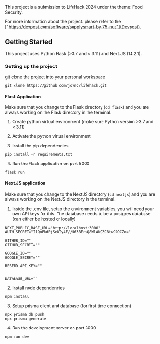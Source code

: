 This project is a submission to LifeHack 2024 under the theme: Food Security.

For more information about the project. please refer to the ["https://devpost.com/software/supplysmart-by-75-nus"](Devpost).

## Getting Started

This project uses Python Flask (>3.7 and < 3.11) and Next.JS (14.2.1).

### Setting up the project

git clone the project into your personal workspace

```
git clone https://github.com/jovnc/lifehack.git
```

#### Flask Application

Make sure that you change to the Flask directory (`cd flask`) and you are always working on the Flask directory in the terminal.

1. Create python virtual environment (make sure Python version >3.7 and < 3.11)

2. Activate the python virtual environment

3. Install the pip dependencies

```
pip install -r requirements.txt
```

4. Run the Flask application on port 5000

```
flask run
```

#### Next.JS application

Make sure that you change to the NextJS directory (`cd nextjs`) and you are always working on the NextJS directory in the terminal.

1. Inside the .env file, setup the environment variables, you will need your own API keys for this. The database needs to be a postgres database (can either be hosted or locally)

```
NEXT_PUBLIC_BASE_URL="http://localhost:3000"
AUTH_SECRET="I1QoPkdPjSeRIy4F//U63BErsQ8WlAKQZC8twCOOCZo="

GITHUB_ID=""
GITHUB_SECRET=""

GOOGLE_ID=""
GOOGLE_SECRET=""

RESEND_API_KEY=""


DATABASE_URL=""
```

2. Install node dependencies

```
npm install
```

3. Setup prisma client and database (for first time connection)

```
npx prisma db push
npx prisma generate
```

4. Run the development server on port 3000

```
npm run dev
```
